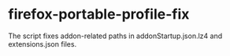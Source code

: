 # firefox-portable-profile-fix
The script fixes addon-related paths in addonStartup.json.lz4 and extensions.json files.
